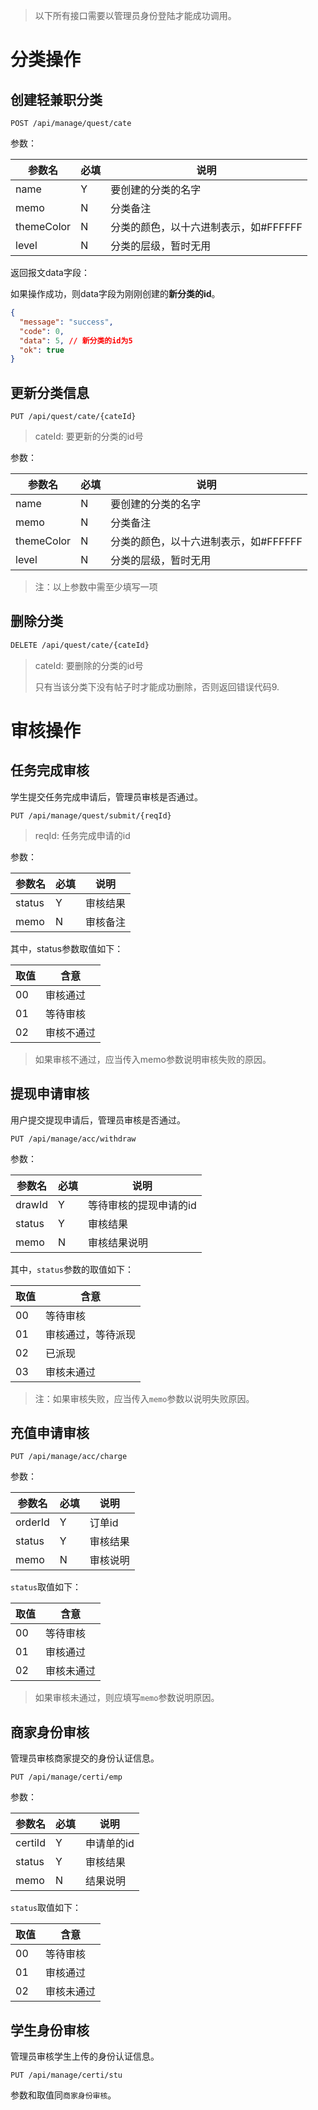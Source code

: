 > 以下所有接口需要以管理员身份登陆才能成功调用。

# 分类操作

## 创建轻兼职分类

``` 
POST /api/manage/quest/cate
```

参数：

| 参数名        | 必填   | 说明                     | 
| ---------- | ---- | ---------------------- | 
| name       | Y    | 要创建的分类的名字              | 
| memo       | N    | 分类备注                   | 
| themeColor | N    | 分类的颜色，以十六进制表示，如#FFFFFF | 
| level      | N    | 分类的层级，暂时无用             | 

返回报文data字段：

如果操作成功，则data字段为刚刚创建的**新分类的id**。

``` json
{
  "message": "success",
  "code": 0,
  "data": 5, // 新分类的id为5
  "ok": true
}
```



## 更新分类信息

``` 
PUT /api/quest/cate/{cateId}
```

> cateId: 要更新的分类的id号

参数：

| 参数名        | 必填   | 说明                     | 
| ---------- | ---- | ---------------------- | 
| name       | N    | 要创建的分类的名字              | 
| memo       | N    | 分类备注                   | 
| themeColor | N    | 分类的颜色，以十六进制表示，如#FFFFFF | 
| level      | N    | 分类的层级，暂时无用             | 

> 注：以上参数中需至少填写一项



## 删除分类

``` html
DELETE /api/quest/cate/{cateId}
```

> cateId: 要删除的分类的id号
> 
> 只有当该分类下没有帖子时才能成功删除，否则返回错误代码9.



# 审核操作

## 任务完成审核

学生提交任务完成申请后，管理员审核是否通过。

``` 
PUT /api/manage/quest/submit/{reqId}
```

> reqId: 任务完成申请的id

参数：

| 参数名    | 必填   | 说明   | 
| ------ | ---- | ---- | 
| status | Y    | 审核结果 | 
| memo   | N    | 审核备注 | 

其中，status参数取值如下：

| 取值   | 含意    | 
| ---- | ----- | 
| 00   | 审核通过  | 
| 01   | 等待审核  | 
| 02   | 审核不通过 | 

> 如果审核不通过，应当传入memo参数说明审核失败的原因。



## 提现申请审核

用户提交提现申请后，管理员审核是否通过。

``` 
PUT /api/manage/acc/withdraw
```

参数：

| 参数名    | 必填   | 说明           | 
| ------ | ---- | ------------ | 
| drawId | Y    | 等待审核的提现申请的id | 
| status | Y    | 审核结果         | 
| memo   | N    | 审核结果说明       | 

其中，`status`参数的取值如下：

| 取值   | 含意        | 
| ---- | --------- | 
| 00   | 等待审核      | 
| 01   | 审核通过，等待派现 | 
| 02   | 已派现       | 
| 03   | 审核未通过     | 

> 注：如果审核失败，应当传入`memo`参数以说明失败原因。



## 充值申请审核

``` 
PUT /api/manage/acc/charge
```

参数：

| 参数名     | 必填   | 说明   | 
| ------- | ---- | ---- | 
| orderId | Y    | 订单id | 
| status  | Y    | 审核结果 | 
| memo    | N    | 审核说明 | 

`status`取值如下：

| 取值   | 含意    | 
| ---- | ----- | 
| 00   | 等待审核  | 
| 01   | 审核通过  | 
| 02   | 审核未通过 | 

>  如果审核未通过，则应填写`memo`参数说明原因。



## 商家身份审核

管理员审核商家提交的身份认证信息。

``` 
PUT /api/manage/certi/emp
```

参数：

| 参数名     | 必填   | 说明     | 
| ------- | ---- | ------ | 
| certiId | Y    | 申请单的id | 
| status  | Y    | 审核结果   | 
| memo    | N    | 结果说明   | 

`status`取值如下：

| 取值   | 含意    | 
| ---- | ----- | 
| 00   | 等待审核  | 
| 01   | 审核通过  | 
| 02   | 审核未通过 | 



## 学生身份审核

管理员审核学生上传的身份认证信息。

``` 
PUT /api/manage/certi/stu
```

参数和取值同`商家身份审核`。